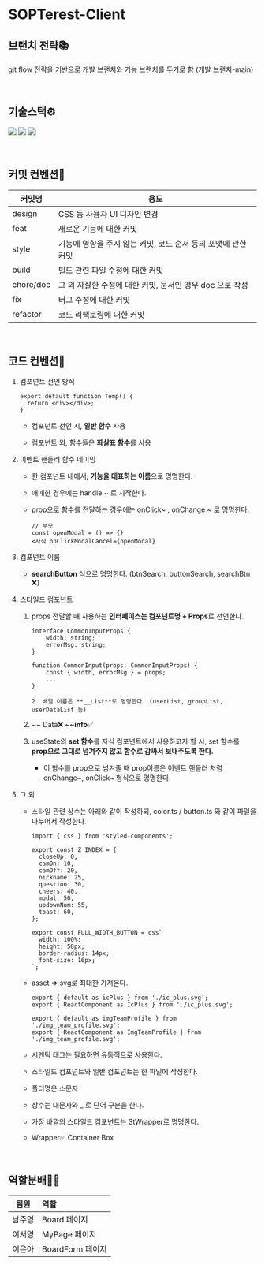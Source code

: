 # SOPTerest-Client

## 브랜치 전략📚

git flow 전략을 기반으로 개발 브랜치와 기능 브랜치를 두기로 함 (개발 브랜치-main) 

<br/>

## 기술스택⚙️

<img src="https://img.shields.io/badge/react-61DAFB?style=for-the-badge&logo=react&logoColor=black"> <img src="https://img.shields.io/badge/TypeScript-3178C6?style=for-the-badge&logo=TypeScript&logoColor=white"> <img src="https://img.shields.io/badge/github-181717?style=for-the-badge&logo=github&logoColor=white">

<br/>

## 커밋 컨벤션🚨

| 커밋명    | 용도                                                          |
| --------- | ------------------------------------------------------------- |
| design    | CSS 등 사용자 UI 디자인 변경                                  |
| feat      | 새로운 기능에 대한 커밋                                       |
| style     | 기능에 영향을 주지 않는 커밋, 코드 순서 등의 포맷에 관한 커밋 |
| build     | 빌드 관련 파일 수정에 대한 커밋                               |
| chore/doc | 그 외 자잘한 수정에 대한 커밋, 문서인 경우 doc 으로 작성      |
| fix       | 버그 수정에 대한 커밋                                         |
| refactor  | 코드 리팩토링에 대한 커밋                                     |

<br/>

## 코드 컨벤션🚨

1.  컴포넌트 선언 방식

    ```tsx
    export default function Temp() {
      return <div></div>;
    }
    ```

    - 컴포넌트 선언 시, **일반 함수** 사용

    - 컴포넌트 외, 함수들은 **화살표 함수**를 사용

2.  이벤트 핸들러 함수 네이밍

    - 한 컴포넌트 내에서, **기능을 대표하는 이름**으로 명명한다.

    - 애매한 경우에는 handle ~ 로 시작한다.

    - prop으로 함수를 전달하는 경우에는 onClick~ , onChange ~ 로 명명한다.

      ```tsx
      // 부모
      const openModal = () => {}
      <자식 onClickModalCancel={openModal}
      ```

3.  컴포넌트 이름

    - **searchButton** 식으로 명명한다. (btnSearch, buttonSearch, searchBtn ❌)

4.  스타일드 컴포넌트

    1.  props 전달할 때 사용하는 **인터페이스는 컴포넌트명 + Props**로 선언한다.

        ```tsx
        interface CommonInputProps {
        	width: string;
        	errorMsg: string;
        }

        function CommonInput(props: CommonInputProps) {
        	const { width, errorMsg } = props;
        	...
        }
        ```

            2. 배열 이름은 **__List**로 명명한다. (userList, groupList, userDataList 등)

    2.  ~~ Data❌ **~~info**✅
    3.  useState의 **set 함수**를 자식 컴포넌트에서 사용하고자 할 시, set 함수를 **prop으로 그대로 넘겨주지 않고 함수로 감싸서 보내주도록 한다.**
        - 이 함수를 prop으로 넘겨줄 때 prop이름은 이벤트 핸들러 처럼 onChange~, onClick~ 형식으로 명명한다.

5.  그 외

    - 스타일 관련 상수는 아래와 같이 작성하되, color.ts / button.ts 와 같이 파일을 나누어서 작성한다.

      ```tsx
      import { css } from 'styled-components';

      export const Z_INDEX = {
        closeUp: 0,
        camOn: 10,
        camOff: 20,
        nickname: 25,
        question: 30,
        cheers: 40,
        modal: 50,
        updownNum: 55,
        toast: 60,
      };

      export const FULL_WIDTH_BUTTON = css`
        width: 100%;
        height: 58px;
        border-radius: 14px;
        font-size: 16px;
      `;
      ```

    - asset => svg로 최대한 가져온다.

      ```tsx
      export { default as icPlus } from './ic_plus.svg';
      export { ReactComponent as IcPlus } from './ic_plus.svg';

      export { default as imgTeamProfile } from './img_team_profile.svg';
      export { ReactComponent as ImgTeamProfile } from './img_team_profile.svg';
      ```

    - 시멘틱 태그는 필요하면 유동적으로 사용한다.

    - 스타일드 컴포넌트와 일반 컴포넌트는 한 파일에 작성한다.

    - 폴더명은 소문자

    - 상수는 대문자와 \_ 로 단어 구분을 한다.

    - 가장 바깥의 스타일드 컴포넌트는 StWrapper로 명명한다.

    - Wrapper✅ Container Box

<br/>

## 역할분배🏃🏃

| 팀원   | 역할             |
| ------ | :--------------- |
| 남주영 | Board 페이지     |
| 이서영 | MyPage 페이지    |
| 이은아 | BoardForm 페이지 |
